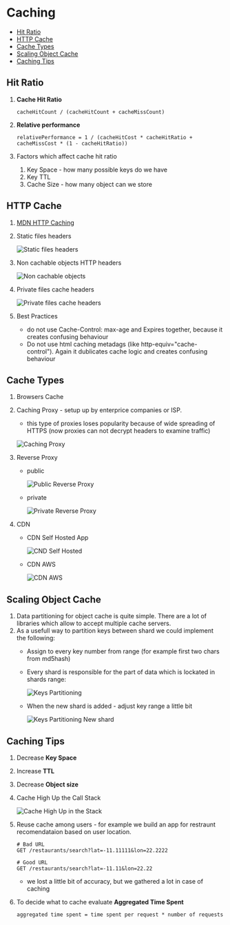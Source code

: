 # Caching

  * [Hit Ratio](#hit-ratio)
  * [HTTP Cache](#http-cache)
  * [Cache Types](#cache-types)
  * [Scaling Object Cache](#scaling-object-cache)
  * [Caching Tips](#caching-tips)

## Hit Ratio
1. **Cache Hit Ratio**

    ```
    cacheHitCount / (cacheHitCount + cacheMissCount)
    ```

1. **Relative performance**

    ```
    relativePerformance = 1 / (cacheHitCost * cacheHitRatio + cacheMissCost * (1 - cacheHitRatio))
    ```

1. Factors which affect cache hit ratio
    1. Key Space - how many possible keys do we have
    1. Key TTL
    1. Cache Size - how many object can we store

## HTTP Cache
1. [MDN HTTP Caching](https://developer.mozilla.org/en-US/docs/Web/HTTP/Caching)
1. Static files headers

    ![Static files headers](./img/static-files-headers.jpg)

1. Non cachable objects HTTP headers

    ![Non cachable objects](./img/non-cachable-files-headers.jpg)

1. Private files cache headers

    ![Private files cache headers](./img/private-cache-headers.jpg)

1. Best Practices
    * do not use Cache-Control: max-age and Expires together, because it creates confusing behaviour
    * Do not use html caching metadags (like http-equiv="cache-control"). Again it dublicates cache logic and creates confusing behaviour

## Cache Types
1. Browsers Cache
1. Caching Proxy - setup up by enterprice companies or ISP.
    * this type of proxies loses popularity because of wide spreading of HTTPS (now proxies can not decrypt headers to examine traffic)

    ![Caching Proxy](./img/caching-proxy.jpg)

1. Reverse Proxy
    * public

        ![Public Reverse Proxy](./img/public-reverse-proxy.jpg)

    * private

        ![Private Reverse Proxy](./img/private-reverse-proxy.jpg)

1. CDN

    * CDN Self Hosted App

        ![CND Self Hosted](./img/cdn-self-hosted.jpg)

    * CDN AWS

        ![CDN AWS](./img/cdn-aws.jpg)

## Scaling Object Cache
1. Data partitioning for object cache is quite simple. There are a lot of libraries which allow to accept multiple cache servers.
1. As a usefull way to partition keys between shard we could implement the following:
    * Assign to every key number from range (for example first two chars from md5hash)
    * Every shard is responsible for the part of data which is lockated in shards range:

        ![Keys Partitioning](./img/caching-keys-partitioning.jpg)

    * When the new shard is added - adjust key range a little bit

        ![Keys Partitioning New shard](./img/keys-paritioning-new-shard.jpg)

## Caching Tips
1. Decrease **Key Space**
1. Increase **TTL**
1. Decrease **Object size**
1. Cache High Up the Call Stack

    ![Cache High Up in the Stack](./img/cache-high-in-the-stack.jpg)

1. Reuse cache among users - for example we build an app for restraunt recomendataion based on user location.

    ```
    # Bad URL
    GET /restaurants/search?lat=-11.11111&lon=22.2222

    # Good URL
    GET /restaurants/search?lat=-11.11&lon=22.22
    ```

    * we lost a little bit of accuracy, but we gathered a lot in case of caching

1. To decide what to cache evaluate **Aggregated Time Spent**

    ```
    aggregated time spent = time spent per request * number of requests
    ```


